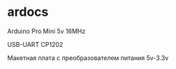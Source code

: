 # ardocs
Arduino Pro Mini 5v 16MHz

USB-UART CP1202

Макетная плата с преобразователем питания 5v-3.3v

